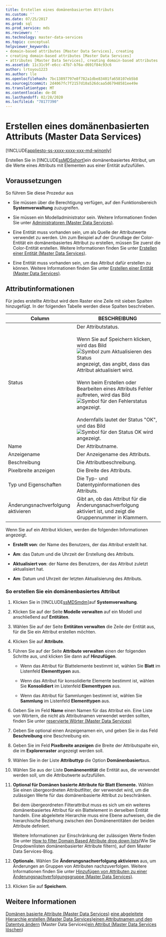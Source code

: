 ```yaml
---
title: Erstellen eines domänenbasierten Attributs
ms.custom: ''
ms.date: 07/25/2017
ms.prod: sql
ms.prod_service: mds
ms.reviewer: ''
ms.technology: master-data-services
ms.topic: conceptual
helpviewer_keywords:
- domain-based attributes [Master Data Services], creating
- creating domain-based attributes [Master Data Services]
- attributes [Master Data Services], creating domain-based attributes
ms.assetid: 11c31c9f-e6cc-47b7-b76a-d691f84c93c6
author: lrtoyou1223
ms.author: lle
ms.openlocfilehash: 7bc13897797e8f782a1dbe83401fa658107eb5b8
ms.sourcegitcommit: 2d4067fc7f2157d10a526dcaa5d67948581ee49e
ms.translationtype: MT
ms.contentlocale: de-DE
ms.lasthandoff: 02/28/2020
ms.locfileid: "78177390"
---
```

# <a name="create-a-domain-based-attribute-master-data-services"></a>Erstellen eines domänenbasierten Attributs (Master Data Services)

[!INCLUDE[appliesto-ss-xxxx-xxxx-xxx-md-winonly](../includes/appliesto-ss-xxxx-xxxx-xxx-md-winonly.md)]

  Erstellen Sie in [!INCLUDE[ssMDSshort](../includes/ssmdsshort-md.md)]ein domänenbasiertes Attribut, um die Werte eines Attributs mit Elementen aus einer Entität aufzufüllen.

## <a name="prerequisites"></a>Voraussetzungen
 So führen Sie diese Prozedur aus

-   Sie müssen über die Berechtigung verfügen, auf den Funktionsbereich **Systemverwaltung** zuzugreifen.

-   Sie müssen ein Modelladministrator sein. Weitere Informationen finden Sie unter [Administratoren &#40;Master Data Services&#41;](../master-data-services/administrators-master-data-services.md).

-   Eine Entität muss vorhanden sein, um als Quelle der Attributwerte verwendet zu werden. Um zum Beispiel auf der Grundlage der Color-Entität ein domänenbasiertes Attribut zu erstellen, müssen Sie zuerst die Color-Entität erstellen. Weitere Informationen finden Sie unter [Erstellen einer Entität &#40;Master Data Services&#41;](../master-data-services/create-an-entity-master-data-services.md).

-   Eine Entität muss vorhanden sein, um das Attribut dafür erstellen zu können. Weitere Informationen finden Sie unter [Erstellen einer Entität &#40;Master Data Services&#41;](../master-data-services/create-an-entity-master-data-services.md).

## <a name="attribute-information"></a>Attributinformationen
 Für jedes erstellte Attribut wird dem Raster eine Zeile mit sieben Spalten hinzugefügt. In der folgenden Tabelle werden diese Spalten beschrieben.

|Column|BESCHREIBUNG|
|------------|-----------------|
|Status|Der Attributstatus.<br /><br /> Wenn Sie auf Speichern klicken, wird das Bild ![Symbol zum Aktualisieren des Status](../master-data-services/media/mds-statusicon-updating.png "Symbol für Aktualisierungs Status") angezeigt, das angibt, dass das Attribut aktualisiert wird.<br /><br /> Wenn beim Erstellen oder Bearbeiten eines Attributs Fehler auftreten, wird das Bild ![Symbol für den Fehlerstatus](../master-data-services/media/mds-statusicon-error.png "Symbol für Fehlerstatus") angezeigt.<br /><br /> Andernfalls lautet der Status "OK", und das Bild ![Symbol für den Status OK](../master-data-services/media/mds-statusicon-ok.png "Symbol für Status OK") wird angezeigt.|
|Name|Der Attributname.|
|Anzeigename|Der Anzeigename des Attributs.|
|Beschreibung|Die Attributbeschreibung.|
|Pixelbreite anzeigen|Die Breite des Attributs.|
|Typ und Eigenschaften|Die Typ- und Datentypinformationen des Attributs.|
|Änderungsnachverfolgung aktivieren|Gibt an, ob das Attribut für die Änderungsnachverfolgung aktiviert ist, und zeigt die Gruppennummer in Klammern.|

 Wenn Sie auf ein Attribut klicken, werden die folgenden Informationen angezeigt.

-   **Erstellt von**: der Name des Benutzers, der das Attribut erstellt hat.

-   **Am**: das Datum und die Uhrzeit der Erstellung des Attributs.

-   **Aktualisiert von**: der Name des Benutzers, der das Attribut zuletzt aktualisiert hat.

-   **Am**: Datum und Uhrzeit der letzten Aktualisierung des Attributs.

### <a name="to-create-a-domain-based-attribute"></a>So erstellen Sie ein domänenbasiertes Attribut

1.  Klicken Sie in [!INCLUDE[ssMDSmdm](../includes/ssmdsmdm-md.md)]auf **Systemverwaltung**.

2.  Klicken Sie auf der Seite **Modelle verwalten** auf ein Modell und anschließend auf **Entitäten**.

3.  Wählen Sie auf der Seite **Entitäten verwalten** die Zeile der Entität aus, für die Sie ein Attribut erstellen möchten.

4.  Klicken Sie auf **Attribute**.

5.  Führen Sie auf der Seite **Attribute verwalten** einen der folgenden Schritte aus, und klicken Sie dann auf **Hinzufügen**.

    -   Wenn das Attribut für Blattelemente bestimmt ist, wählen Sie **Blatt** im Listenfeld **Elementtypen** aus.

    -   Wenn das Attribut für konsolidierte Elemente bestimmt ist, wählen Sie **Konsolidiert** im Listenfeld **Elementtypen** aus.

    -   Wenn das Attribut für Sammlungen bestimmt ist, wählen Sie **Sammlung** im Listenfeld **Elementtypen** aus.

6.  Geben Sie im Feld **Name** einen Namen für das Attribut ein. Eine Liste von Wörtern, die nicht als Attributnamen verwendet werden sollten, finden Sie unter [reservierte Wörter &#40;Master Data Services&#41;](../master-data-services/reserved-words-master-data-services.md)

7.  Geben Sie optional einen Anzeigenamen ein, und geben Sie in das Feld **Beschreibung** eine Beschreibung ein.

8.  Geben Sie im Feld **Pixelbreite anzeigen** die Breite der Attributspalte ein, die im **Explorerraster** angezeigt werden soll.

9. Wählen Sie in der Liste **Attributtyp** die Option **Domänenbasiert**aus.

10. Wählen Sie aus der Liste **Domänenentität** die Entität aus, die verwendet werden soll, um die Attributwerte aufzufüllen. 

11. **Optional für Domänen basierte Attribute für Blatt Elemente.** Wählen Sie einen übergeordneten Attributfilter, der verwendet wird, um die zulässigen Werte für das domänenbasierte Attribut zu beschränken.

     Bei dem übergeordneten Filterattribut muss es sich um ein weiteres domänenbasiertes Attribut für ein Blattelement in derselben Entität handeln. Eine abgeleitete Hierarchie muss eine Ebene aufweisen, die die hierarchische Beziehung zwischen den Domänenentitäten der beiden Attribute definiert.

     Weitere Informationen zur Einschränkung der zulässigen Werte finden Sie unter [How to filter Domain Based Attribute drop down lists](https://blogs.msdn.microsoft.com/mds/2015/12/03/in-sql-server-2016-master-data-services-how-to-filter-domain-based-attribute-drop-down-lists/)(Wie Sie Dropdownlisten domänenbasierter Attribute filtern), auf dem Master Data Services-Blog.

12. **Optionale.** Wählen Sie **Änderungsnachverfolgung aktivieren** aus, um Änderungen an Gruppen von Attributen nachzuverfolgen. Weitere Informationen finden Sie unter [Hinzufügen von Attributen zu einer Änderungsnachverfolgungsgruppe &#40;Master Data Services&#41;](../master-data-services/add-attributes-to-a-change-tracking-group-master-data-services.md).

13. Klicken Sie auf **Speichern**.

## <a name="see-also"></a>Weitere Informationen
 [Domänen basierte Attribute &#40;Master Data Services&#41;](../master-data-services/domain-based-attributes-master-data-services.md) [eine abgeleitete Hierarchie erstellen &#40;Master Data Services](../master-data-services/create-a-derived-hierarchy-master-data-services.md)&#41;[einen Attributnamen und den Datentyp ändern](../master-data-services/change-an-attribute-name-and-data-type-master-data-services.md) &#40;Master Data Services&#41;[ein Attribut &#40;Master Data Services löschen](../master-data-services/delete-an-attribute-master-data-services.md)&#41;


